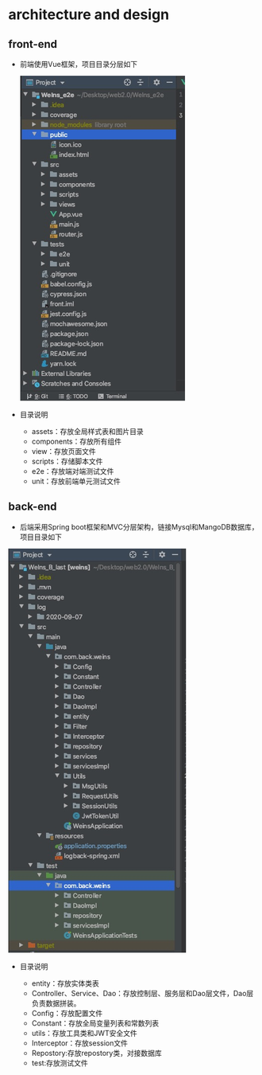 # architecture and design

## front-end

* 前端使用Vue框架，项目目录分层如下

  ![front end structor](./pic/f-structor.jpg)

* 目录说明
  * assets：存放全局样式表和图片目录
  * components：存放所有组件
  * view：存放页面文件
  * scripts：存储脚本文件
  * e2e：存放端对端测试文件
  * unit：存放前端单元测试文件

## back-end

* 后端采用Spring boot框架和MVC分层架构，链接Mysql和MangoDB数据库，项目目录如下

![back end structor](./pic/b-structor.png)
  
* 目录说明

  * entity：存放实体类表
  * Controller、Service、Dao：存放控制层、服务层和Dao层文件，Dao层负责数据拼装。
  * Config：存放配置文件
  * Constant：存放全局变量列表和常数列表
  * utils：存放工具类和JWT安全文件
  * Interceptor：存放session文件
  * Repostory:存放repostory类，对接数据库
  * test:存放测试文件
